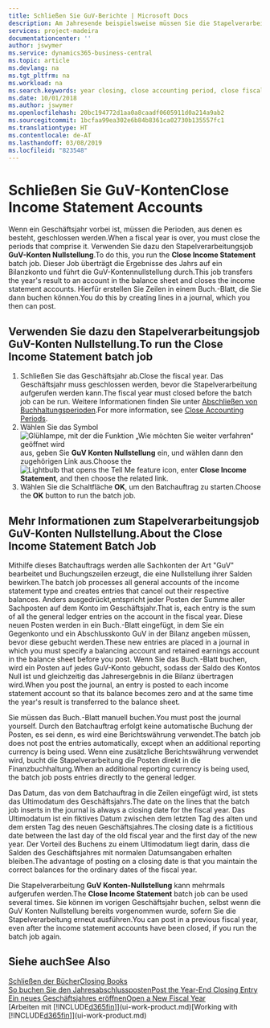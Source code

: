 ```yaml
---
title: Schließen Sie GuV-Berichte | Microsoft Docs
description: Am Jahresende beispielsweise müssen Sie die Stapelverarbeitung "GuV-Konten Nullstellung" laufen lassen, um die Buchhaltungsperioden zu schließen, aus der sich das Geschäftsjahr zusammensetzt.
services: project-madeira
documentationcenter: ''
author: jswymer
ms.service: dynamics365-business-central
ms.topic: article
ms.devlang: na
ms.tgt_pltfrm: na
ms.workload: na
ms.search.keywords: year closing, close accounting period, close fiscal year, bank account detailed trial balance
ms.date: 10/01/2018
ms.author: jswymer
ms.openlocfilehash: 20bc194772d1aa0a8caadf0605911d0a214a9ab2
ms.sourcegitcommit: 1bcfaa99ea302e6b84b8361ca02730b135557fc1
ms.translationtype: HT
ms.contentlocale: de-AT
ms.lasthandoff: 03/08/2019
ms.locfileid: "823548"
---
```

# <a name="close-income-statement-accounts"></a><span data-ttu-id="29643-103">Schließen Sie GuV-Konten</span><span class="sxs-lookup"><span data-stu-id="29643-103">Close Income Statement Accounts</span></span>
<span data-ttu-id="29643-104">Wenn ein Geschäftsjahr vorbei ist, müssen die Perioden, aus denen es besteht, geschlossen werden.</span><span class="sxs-lookup"><span data-stu-id="29643-104">When a fiscal year is over, you must close the periods that comprise it.</span></span> <span data-ttu-id="29643-105">Verwenden Sie dazu den Stapelverarbeitungsjob **GuV-Konten Nullstellung**.</span><span class="sxs-lookup"><span data-stu-id="29643-105">To do this, you run the **Close Income Statement** batch job.</span></span> <span data-ttu-id="29643-106">Dieser Job überträgt die Ergebnisse des Jahrs auf ein Bilanzkonto und führt die GuV-Kontennullstellung durch.</span><span class="sxs-lookup"><span data-stu-id="29643-106">This job transfers the year's result to an account in the balance sheet and closes the income statement accounts.</span></span> <span data-ttu-id="29643-107">Hierfür erstellen Sie Zeilen in einem Buch.-Blatt, die Sie dann buchen können.</span><span class="sxs-lookup"><span data-stu-id="29643-107">You do this by creating lines in a journal, which you then can post.</span></span>

## <a name="to-run-the-close-income-statement-batch-job"></a><span data-ttu-id="29643-108">Verwenden Sie dazu den Stapelverarbeitungsjob GuV-Konten Nullstellung.</span><span class="sxs-lookup"><span data-stu-id="29643-108">To run the Close Income Statement batch job</span></span>
1. <span data-ttu-id="29643-109">Schließen Sie das Geschäftsjahr ab.</span><span class="sxs-lookup"><span data-stu-id="29643-109">Close the fiscal year.</span></span> <span data-ttu-id="29643-110">Das Geschäftsjahr muss geschlossen werden, bevor die Stapelverarbeitung aufgerufen werden kann.</span><span class="sxs-lookup"><span data-stu-id="29643-110">The fiscal year must closed before the batch job can be run.</span></span> <span data-ttu-id="29643-111">Weitere Informationen finden Sie unter [Abschließen von Buchhaltungsperioden](year-close-account-periods.md).</span><span class="sxs-lookup"><span data-stu-id="29643-111">For more information, see [Close Accounting Periods](year-close-account-periods.md).</span></span>
2. <span data-ttu-id="29643-112">Wählen Sie das Symbol ![Glühlampe, mit der die Funktion „Wie möchten Sie weiter verfahren“ geöffnet wird](media/ui-search/search_small.png "Wie möchten Sie weiter verfahren?") aus, geben Sie **GuV Konten Nullstellung** ein, und wählen dann den zugehörigen Link aus.</span><span class="sxs-lookup"><span data-stu-id="29643-112">Choose the ![Lightbulb that opens the Tell Me feature](media/ui-search/search_small.png "Tell me what you want to do") icon, enter **Close Income Statement**, and then choose the related link.</span></span>
3. <span data-ttu-id="29643-113">Wählen Sie die Schaltfläche **OK**, um den Batchauftrag zu starten.</span><span class="sxs-lookup"><span data-stu-id="29643-113">Choose the **OK** button to run the batch job.</span></span>

## <a name="about-the-close-income-statement-batch-job"></a><span data-ttu-id="29643-114">Mehr Informationen zum Stapelverarbeitungsjob GuV-Konten Nullstellung.</span><span class="sxs-lookup"><span data-stu-id="29643-114">About the Close Income Statement Batch Job</span></span>
<span data-ttu-id="29643-115">Mithilfe dieses Batchauftrags werden alle Sachkonten der Art "GuV" bearbeitet und Buchungszeilen erzeugt, die eine Nullstellung ihrer Salden bewirken.</span><span class="sxs-lookup"><span data-stu-id="29643-115">The batch job processes all general accounts of the income statement type and creates entries that cancel out their respective balances.</span></span> <span data-ttu-id="29643-116">Anders ausgedrückt,entspricht jeder Posten der Summe aller Sachposten auf dem Konto im Geschäftsjahr.</span><span class="sxs-lookup"><span data-stu-id="29643-116">That is, each entry is the sum of all the general ledger entries on the account in the fiscal year.</span></span> <span data-ttu-id="29643-117">Diese neuen Posten werden in ein Buch.-Blatt eingefügt, in dem Sie ein Gegenkonto und ein Abschlusskonto GuV in der Bilanz angeben müssen, bevor diese gebucht werden.</span><span class="sxs-lookup"><span data-stu-id="29643-117">These new entries are placed in a journal in which you must specify a balancing account and retained earnings account in the balance sheet before you post.</span></span> <span data-ttu-id="29643-118">Wenn Sie das Buch.-Blatt buchen, wird ein Posten auf jedes GuV-Konto gebucht, sodass der Saldo des Kontos Null ist und gleichzeitig das Jahresergebnis in die Bilanz übertragen wird.</span><span class="sxs-lookup"><span data-stu-id="29643-118">When you post the journal, an entry is posted to each income statement account so that its balance becomes zero and at the same time the year's result is transferred to the balance sheet.</span></span>

<span data-ttu-id="29643-119">Sie müssen das Buch.-Blatt manuell buchen.</span><span class="sxs-lookup"><span data-stu-id="29643-119">You must post the journal yourself.</span></span> <span data-ttu-id="29643-120">Durch den Batchauftrag erfolgt keine automatische Buchung der Posten, es sei denn, es wird eine Berichtswährung verwendet.</span><span class="sxs-lookup"><span data-stu-id="29643-120">The batch job does not post the entries automatically, except when an additional reporting currency is being used.</span></span> <span data-ttu-id="29643-121">Wenn eine zusätzliche Berichtswährung verwendet wird, bucht die Stapelverarbeitung die Posten direkt in die Finanzbuchhaltung.</span><span class="sxs-lookup"><span data-stu-id="29643-121">When an additional reporting currency is being used, the batch job posts entries directly to the general ledger.</span></span>

<span data-ttu-id="29643-122">Das Datum, das von dem Batchauftrag in die Zeilen eingefügt wird, ist stets das Ultimodatum des Geschäftsjahrs.</span><span class="sxs-lookup"><span data-stu-id="29643-122">The date on the lines that the batch job inserts in the journal is always a closing date for the fiscal year.</span></span> <span data-ttu-id="29643-123">Das Ultimodatum ist ein fiktives Datum zwischen dem letzten Tag des alten und dem ersten Tag des neuen Geschäftsjahres.</span><span class="sxs-lookup"><span data-stu-id="29643-123">The closing date is a fictitious date between the last day of the old fiscal year and the first day of the new year.</span></span> <span data-ttu-id="29643-124">Der Vorteil des Buchens zu einem Ultimodatum liegt darin, dass die Salden des Geschäftsjahres mit normalen Datumsangaben erhalten bleiben.</span><span class="sxs-lookup"><span data-stu-id="29643-124">The advantage of posting on a closing date is that you maintain the correct balances for the ordinary dates of the fiscal year.</span></span>

<span data-ttu-id="29643-125">Die Stapelverarbeitung **GuV Konten-Nullstellung** kann mehrmals aufgerufen werden.</span><span class="sxs-lookup"><span data-stu-id="29643-125">The **Close Income Statement** batch job can be used several times.</span></span> <span data-ttu-id="29643-126">Sie können im vorigen Geschäftsjahr buchen, selbst wenn die GuV Konten Nullstellung bereits vorgenommen wurde, sofern Sie die Stapelverarbeitung erneut ausführen.</span><span class="sxs-lookup"><span data-stu-id="29643-126">You can post in a previous fiscal year, even after the income statement accounts have been closed, if you run the batch job again.</span></span>

## <a name="see-also"></a><span data-ttu-id="29643-127">Siehe auch</span><span class="sxs-lookup"><span data-stu-id="29643-127">See Also</span></span>
[<span data-ttu-id="29643-128">Schließen der Bücher</span><span class="sxs-lookup"><span data-stu-id="29643-128">Closing Books</span></span>](year-close-books.md)  
[<span data-ttu-id="29643-129">So buchen Sie den Jahresabschlussposten</span><span class="sxs-lookup"><span data-stu-id="29643-129">Post the Year-End Closing Entry</span></span>](year-how-post-year-end-close-entry.md)  
[<span data-ttu-id="29643-130">Ein neues Geschäftsjahres eröffnen</span><span class="sxs-lookup"><span data-stu-id="29643-130">Open a New Fiscal Year</span></span>](finance-how-open-new-fiscal-year.md)  
<span data-ttu-id="29643-131">[Arbeiten mit [!INCLUDE[d365fin](includes/d365fin_md.md)]](ui-work-product.md)</span><span class="sxs-lookup"><span data-stu-id="29643-131">[Working with [!INCLUDE[d365fin](includes/d365fin_md.md)]](ui-work-product.md)</span></span>
